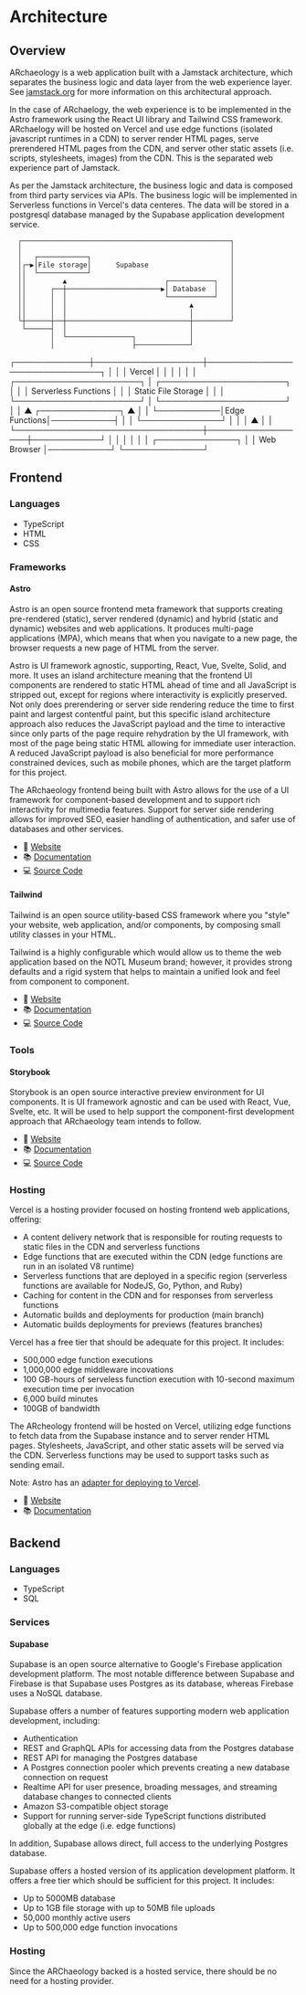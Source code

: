 # Architecture

## Overview

ARchaeology is a web application built with a Jamstack architecture, which separates the business logic and data layer from the web experience layer. See [jamstack.org](https://www.jamstack.org) for more information on this architectural approach.

In the case of ARchaelogy, the web experience is to be implemented in the Astro framework using the React UI library and Tailwind CSS framework. ARchaelogy will be hosted on Vercel and use edge functions (isolated javascript runtimes in a CDN) to server render HTML pages, serve prerendered HTML pages from the CDN, and server other static assets (i.e. scripts, stylesheets, images) from the CDN. This is the separated web experience part of Jamstack.

As per the Jamstack architecture, the business logic and data is composed from third party services via APIs. The business logic will be implemented in Serverless functions in Vercel's data centeres. The data will be stored in a postgresql database managed by the Supabase application development service.

      ┌───────────────────────────────────────────────────┐
      │                                                   │
      │   ┌────────────┐                                  │
      │┌─▶│File storage│      Supabase                    │
      ││  └────────────┘                                  │
      ││         ▲                        ┌───────────┐   │
      ││      ┌──┼───────────────────────▶│ Database  │   │
      ││      │  │                        └───────────┘   │
      ││      │  │                              ▲         │
      ││      │  │                              │         │
      └┼──────┼──┼──────────────────────────────┼─────────┘
       └──────┤  │                              │
              │  └────────────────┐             │
              │                   ├─────────────┘
┌─────────────┼───────────────────┼───────────────────────────────┐
│             │                   │    Vercel                     │
│             │                   │                               │
│ ┌──────────────────────┐        │      ┌──────────────────────┐ │
│ │ Serverless Functions │        │      │ Static File Storage  │ │
│ └──────────────────────┘        │      └──────────────────────┘ │
│             ▲           ┌──────────────┐           ▲            │
│             └───────────│Edge Functions│───────────┤            │
│                         └──────────────┘           │            │
│                                 ▲                  │            │
└─────────────────────────────────┼──────────────────┼────────────┘
                                  │                  │
                                  │                  │
                                  │                  │
                          ┌──────────────┐           │
                          │ Web Browser  │───────────┘
                          └──────────────┘

## Frontend

### Languages

- TypeScript
- HTML
- CSS

### Frameworks

#### Astro

Astro is an open source frontend meta framework that supports creating pre-rendered (static), server rendered (dynamic) and hybrid (static and dynamic) websites and web applications. It produces multi-page applications (MPA), which means that when you navigate to a new page, the browser requests a new page of HTML from the server.

Astro is UI framework agnostic, supporting, React, Vue, Svelte, Solid, and more. It uses an island architecture meaning that the frontend UI components are rendered to static HTML ahead of time and all JavaScript is stripped out, except for regions where interactivity is explicitly preserved. Not only does prerendering or server side rendering reduce the time to first paint and largest contentful paint, but this specific island architecture approach also reduces the JavaScript payload and the time to interactive since only parts of the page require rehydration by the UI framework, with most of the page being static HTML allowing for immediate user interaction. A reduced JavaScript payload is also beneficial for more performance constrained devices, such as mobile phones, which are the target platform for this project.

The ARchaeology frontend being built with Astro allows for the use of a UI framework for component-based development and to support rich interactivity for multimedia features. Support for server side rendering allows for improved SEO, easier handling of authentication, and safer use of databases and other services.

- 🔗 [Website](https://astro.build)
- 📚 [Documentation](https://docs.astro.build/en/getting-started/)
- 💻 [Source Code](https://github.com/withastro/astro)

#### Tailwind

Tailwind is an open source utility-based CSS framework where you "style" your website, web application, and/or components, by composing small utility classes in your HTML.

Tailwind is a highly configurable which would allow us to theme the web application based on the NOTL Museum brand; however, it provides strong defaults and a rigid system that helps to maintain a unified look and feel from component to component.

- 🔗 [Website](https://tailwindcss.com)
- 📚 [Documentation](https://tailwindcss.com/docs/installation)
- 💻 [Source Code](https://github.com/tailwindlabs/tailwindcss)

### Tools

#### Storybook

Storybook is an open source interactive preview environment for UI components. It is UI framework agnostic and can be used with React, Vue, Svelte, etc. It will be used to help support the component-first development approach that ARchaeology team intends to follow.

- 🔗 [Website](https://storybook.js.org)
- 📚 [Documentation](https://storybook.js.org/docs/react/get-started/introduction)
- 💻 [Source Code](https://github.com/storybookjs/storybook)

### Hosting

Vercel is a hosting provider focused on hosting frontend web applications, offering:

- A content delivery network that is responsible for routing requests to static files in the CDN and serverless functions
- Edge functions that are executed within the CDN (edge functions are run in an isolated V8 runtime)
- Serverless functions that are deployed in a specific region (serverless functions are available for NodeJS, Go, Python, and Ruby)
- Caching for content in the CDN and for responses from serverless functions
- Automatic builds and deployments for production (main branch)
- Automatic builds deployments for previews (features branches)

Vercel has a free tier that should be adequate for this project. It includes:

- 500,000 edge function executions
- 1,000,000 edge middleware incovations
- 100 GB-hours of serveless function execution with 10-second maximum execution time per invocation
- 6,000 build minutes
- 100GB of bandwidth

The ARcheology frontend will be hosted on Vercel, utilizing edge functions to fetch data from the Supabase instance and to server render HTML pages. Stylesheets, JavaScript, and other static assets will be served via the CDN. Serverless functions may be used to support tasks such as sending email.

Note: Astro has an [adapter for deploying to Vercel](https://docs.astro.build/en/guides/integrations-guide/vercel/).

- 🔗 [Website](https://vercel.com)
- 📚 [Documentation](https://vercel.com/docs)

## Backend

### Languages

- TypeScript
- SQL

### Services

#### Supabase

Supabase is an open source alternative to Google's Firebase application development platform. The most notable difference between Supabase and Firebase is that Supabase uses Postgres as its database, whereas Firebase uses a NoSQL database.

Supabase offers a number of features supporting modern web application development, including:

- Authentication
- REST and GraphQL APIs for accessing data from the Postgres database
- REST API for managing the Postgres database
- A Postgres connection pooler which prevents creating a new database connection on request
- Realtime API for user presence, broading messages, and streaming database changes to connected clients
- Amazon S3-compatible object storage
- Support for running server-side TypeScript functions distributed globally at the edge (i.e. edge functions)

In addition, Supabase allows direct, full access to the underlying Postgres database.

Supabase offers a hosted version of its application development platform. It offers a free tier which should be sufficient for this project. It includes:

- Up to 5000MB database
- Up to 1GB file storage with up to 50MB file uploads
- 50,000 monthly active users
- Up to 500,000 edge function invocations

### Hosting

Since the ARChaeology backed is a hosted service, there should be no need for a hosting provider.
